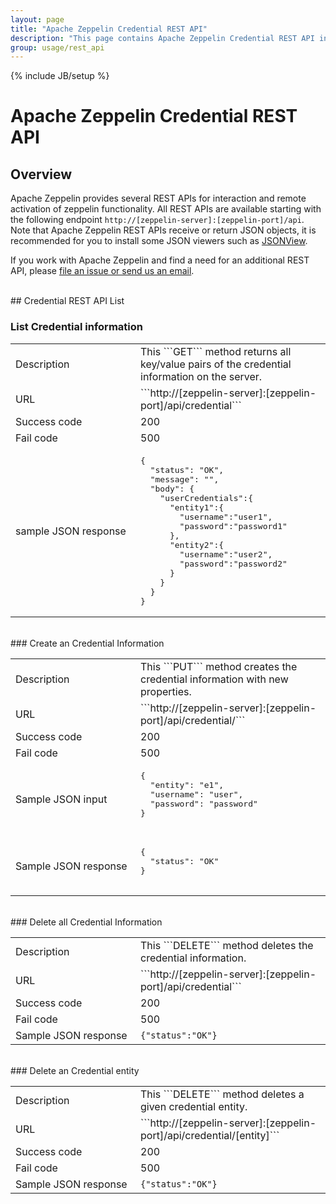 ```yaml
---
layout: page
title: "Apache Zeppelin Credential REST API"
description: "This page contains Apache Zeppelin Credential REST API information."
group: usage/rest_api 
---
```

<!--
Licensed under the Apache License, Version 2.0 (the "License");
you may not use this file except in compliance with the License.
You may obtain a copy of the License at

http://www.apache.org/licenses/LICENSE-2.0

Unless required by applicable law or agreed to in writing, software
distributed under the License is distributed on an "AS IS" BASIS,
WITHOUT WARRANTIES OR CONDITIONS OF ANY KIND, either express or implied.
See the License for the specific language governing permissions and
limitations under the License.
-->
{% include JB/setup %}

# Apache Zeppelin Credential REST API

<div id="toc"></div>

## Overview
Apache Zeppelin provides several REST APIs for interaction and remote activation of zeppelin functionality.
All REST APIs are available starting with the following endpoint `http://[zeppelin-server]:[zeppelin-port]/api`. 
Note that Apache Zeppelin REST APIs receive or return JSON objects, it is recommended for you to install some JSON viewers such as [JSONView](https://chrome.google.com/webstore/detail/jsonview/chklaanhfefbnpoihckbnefhakgolnmc).

If you work with Apache Zeppelin and find a need for an additional REST API, please [file an issue or send us an email](http://zeppelin.apache.org/community.html).

<br />
## Credential REST API List

### List Credential information
  <table class="table-credential">
    <col width="200">
    <tr>
      <td>Description</td>
      <td>This ```GET``` method returns all key/value pairs of the credential information on the server.</td>
    </tr>
    <tr>
      <td>URL</td>
      <td>```http://[zeppelin-server]:[zeppelin-port]/api/credential```</td>
    </tr>
    <tr>
      <td>Success code</td>
      <td>200</td>
    </tr>
    <tr>
      <td> Fail code</td>
      <td> 500 </td>
    </tr>
    <tr>
      <td> sample JSON response
      </td>
      <td>
        <pre>
{
  "status": "OK",
  "message": "",
  "body": {
    "userCredentials":{
      "entity1":{
        "username":"user1",
        "password":"password1"
      },
      "entity2":{
        "username":"user2",
        "password":"password2"
      }
    }
  }
}</pre></td>
    </tr>
  </table>

<br/>
### Create an Credential Information
  <table class="table-credential">
    <col width="200">
    <tr>
      <td>Description</td>
      <td>This ```PUT``` method creates the credential information with new properties.</td>
    </tr>
    <tr>
      <td>URL</td>
      <td>```http://[zeppelin-server]:[zeppelin-port]/api/credential/```</td>
    </tr>
    <tr>
      <td>Success code</td>
      <td>200</td>
    </tr>
    <tr>
      <td>Fail code</td>
      <td> 500 </td>
    </tr>
    <tr>
      <td>Sample JSON input</td>
      <td>
        <pre>
{
  "entity": "e1",
  "username": "user",
  "password": "password"
}
        </pre>
      </td>
    </tr>
    <tr>
      <td>Sample JSON response</td>
      <td>
        <pre>
{
  "status": "OK"
}
        </pre>
      </td>
    </tr>
  </table>


<br/>
### Delete all Credential Information

  <table class="table-credential">
    <col width="200">
    <tr>
      <td>Description</td>
      <td>This ```DELETE``` method deletes the credential information.</td>
    </tr>
    <tr>
      <td>URL</td>
      <td>```http://[zeppelin-server]:[zeppelin-port]/api/credential```</td>
    </tr>
    <tr>
      <td>Success code</td>
      <td>200</td>
    </tr>
    <tr>
      <td> Fail code</td>
      <td> 500 </td>
    </tr>
    <tr>
      <td>Sample JSON response</td>
      <td>
        <code>{"status":"OK"}</code>
      </td>
    </tr>
  </table>


<br/>
### Delete an Credential entity

  <table class="table-credential">
    <col width="200">
    <tr>
      <td>Description</td>
      <td>This ```DELETE``` method deletes a given credential entity.</td>
    </tr>
    <tr>
      <td>URL</td>
      <td>```http://[zeppelin-server]:[zeppelin-port]/api/credential/[entity]```</td>
    </tr>
    <tr>
      <td>Success code</td>
      <td>200</td>
    </tr>
    <tr>
      <td> Fail code</td>
      <td> 500 </td>
    </tr>
    <tr>
      <td>Sample JSON response</td>
      <td>
        <code>{"status":"OK"}</code>
      </td>
    </tr>
  </table>


<br/>

